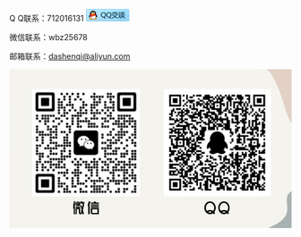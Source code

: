

Q Q联系：712016131 <a href ="[超链接地址](https://wpa.qq.com/msgrd?v=3&uin=712016131&site=qq&menu=yes)"><img src="/imgs/qq.png"></a>  

微信联系：wbz25678  

邮箱联系：dashenqi@aliyun.com  

![dashenqi联系方式](/imgs/contactus.png "dashenqi")

